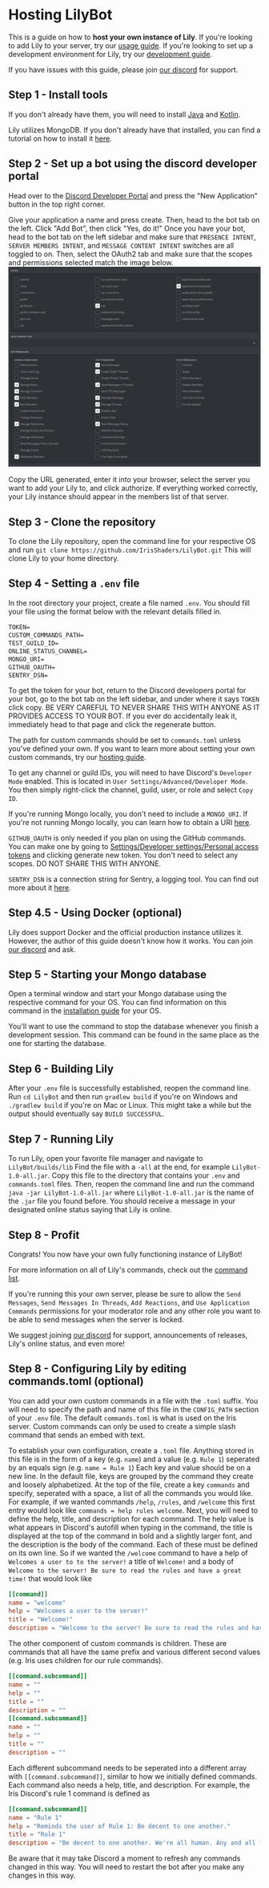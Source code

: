 # Hosting LilyBot

This is a guide on how to **host your own instance of Lily**.
If you're looking to add Lily to your server,
try our [usage guide](https://github.com/IrisShaders/LilyBot/blob/main/docs/usage-guide.md).
If you're looking to set up a development environment for Lily,
try our [development guide](https://github.com/IrisShaders/LilyBot/blob/main/docs/development-guide.md).

If you have issues with this guide, please join [our discord](https://discord.gg/hy2329fcTZ) for support.

## Step 1 - Install tools
If you don't already have them, you will need to install [Java](https://adoptium.net/) and
[Kotlin](https://kotlinlang.org/docs/command-line.html#snap-package).

Lily utilizes MongoDB. If you don't already have that installed,
you can find a tutorial on how to install it [here](https://docs.mongodb.com/manual/administration/install-community/).

## Step 2 - Set up a bot using the discord developer portal
Head over to the [Discord Developer Portal](https://discord.com/developers/applications)
and press the "New Application" button in the top right corner.

Give your application a name and press create. Then, head to the bot tab on the left.
Click "Add Bot", then click "Yes, do it!"
Once you have your bot, head to the bot tab on the left sidebar and make sure that
`PRESENCE INTENT`, `SERVER MEMBERS INTENT`, and `MESSAGE CONTENT INTENT` switches are all toggled to on.
Then, select the OAuth2 tab and make sure that the scopes and permissions selected match the image below.
![oauth2example](resources/oauth2example.png)

Copy the URL generated, enter it into your browser, select the server you want to add your Lily to, and click authorize.
If everything worked correctly, your Lily instance should appear in the members list of that server.

## Step 3 - Clone the repository
To clone the Lily repository, open the command line for your respective OS and run
`git clone https://github.com/IrisShaders/LilyBot.git` This will clone Lily to your home directory.

## Step 4 - Setting a `.env` file
In the root directory your project, create a file named `.env`.
You should fill your file using the format below with the relevant details filled in.

```
TOKEN=
CUSTOM_COMMANDS_PATH=
TEST_GUILD_ID=
ONLINE_STATUS_CHANNEL=
MONGO_URI=
GITHUB_OAUTH=
SENTRY_DSN=
```

To get the token for your bot, return to the Discord developers portal for your bot,
go to the bot tab on the left sidebar, and under where it says `TOKEN` click copy.
BE VERY CAREFUL TO NEVER SHARE THIS WITH ANYONE AS IT PROVIDES ACCESS TO YOUR BOT.
If you ever do accidentally leak it, immediately head to that page and click the regenerate button.

The path for custom commands should be set to `commands.toml` unless you've defined your own.
If you want to learn more about setting your own custom commands,
try our [hosting guide](https://github.com/IrisShaders/LilyBot/blob/main/docs/hosting-guide.md).

To get any channel or guild IDs, you will need to have Discord's `Developer Mode` enabled.
This is located in `User Settings/Advanced/Developer Mode`.
You then simply right-click the channel, guild, user, or role and select `Copy ID`.

If you're running Mongo locally, you don't need to include a `MONGO_URI`.
If you're not running Mongo locally, you can learn how to obtain a URI
[here](https://docs.mongodb.com/guides/server/drivers/#obtain-your-mongodb-connection-string).

`GITHUB_OAUTH` is only needed if you plan on using the GitHub commands.
You can make one by going to [Settings/Developer settings/Personal access tokens](https://github.com/settings/tokens)
and clicking generate new token. You don't need to select any scopes. DO NOT SHARE THIS WITH ANYONE.

`SENTRY_DSN` is a connection string for Sentry, a logging tool.
You can find out more about it [here]( https://sentry.io/welcome/).

## Step 4.5 - Using Docker (optional)
Lily does support Docker and the official production instance utilizes it.
However, the author of this guide doesn't know how it works.
You can join [our discord](https://discord.gg/hy2329fcTZ) and ask.

## Step 5 - Starting your Mongo database
Open a terminal window and start your Mongo database using the respective command for your OS.
You can find information on this command in the
[installation guide](https://docs.mongodb.com/manual/administration/install-community/) for your OS.

You'll want to use the command to stop the database whenever you finish a development session.
This command can be found in the same place as the one for starting the database.

## Step 6 - Building Lily
After your `.env` file is successfully established, reopen the command line. Run `cd LilyBot`
and then run `gradlew build` if you're on Windows and `./gradlew build` if you're on Mac or Linux.
This might take a while but the output should eventually say `BUILD SUCCESSFUL`.

## Step 7 - Running Lily
To run Lily, open your favorite file manager and navigate to `LilyBot/builds/lib`
Find the file with a `-all` at the end, for example `LilyBot-1.0-all.jar`.
Copy this file to the directory that contains your `.env` and `commands.toml` files.
Then, reopen the command line and run the command `java -jar LilyBot-1.0-all.jar` where `LilyBot-1.0-all.jar`
is the name of the `.jar` file you found before.
You should receive a message in your designated online status saying that Lily is online.

## Step 8 - Profit
Congrats! You now have your own fully functioning instance of LilyBot!

For more information on all of Lily's commands,
check out the [command list](https://github.com/IrisShaders/LilyBot/blob/main/docs/commands.md).

If you're running this your own server, please be sure to allow the `Send Messages`, `Send Messages In Threads`,
`Add Reactions`, and `Use Application Commands` permissions for your moderator role and any other role you want to be
able to send messages when the server is locked.

We suggest joining [our discord](https://discord.gg/hy2329fcTZ)
for support, announcements of releases, Lily's online status, and even more!


## Step 8 - Configuring Lily by editing commands.toml (optional)
You can add your own custom commands in a file with the `.toml` suffix.
You will need to specify the path and name of this file in the `CONFIG_PATH` section of your `.env` file.
The default `commands.toml` is what is used on the Iris server.
Custom commands can only be used to create a simple slash command that sends an embed with text.

To establish your own configuration, create a `.toml` file.
Anything stored in this file is in the form of a key (e.g. `name`) and a value (e.g. `Rule 1`)
seperated by an equals sign (e.g. `name = Rule 1`) Each key and value should be on a new line.
In the default file, keys are grouped by the command they create and loosely alphabetized.
At the top of the file, create a key `commands` and specify, seperated with a space,
a list of all the commands you would like.
For example, if we wanted commands `/help`, `/rules`, and `/welcome` this first entry would look like
`commands = help rules welcome`. Next, you will need to define the help, title, and description for each command.
The help value is what appears in Discord's autofill when typing in the command,
the title is displayed at the top of the command in bold and a slightly larger font,
and the description is the body of the command. Each of these must be defined on its own line.
So if we wanted the `/welcome` command to have a help of `Welcomes a user to to the server!` a title of `Welcome!`
and a body of `Welcome to the server! Be sure to read the rules and have a great time!` that would look like

```toml
[[command]]
name = "welcome"
help = "Welcomes a user to the server!"
title = "Welcome!"
description = "Welcome to the server! Be sure to read the rules and have a great time!"
```

The other component of custom commands is children.
These are commands that all have the same prefix and various different second values
(e.g. Iris uses children for our rule commands).

```toml
[[command.subcommand]] 
name = ""
help = ""
title = ""
description = ""
[[command.subcommand]]
name = ""
help = ""
title = ""
description = ""
```

Each different subcommand needs to be seperated into a different array with `[[command.subcommand]]`,
similar to how we initially defined commands. Each command also needs a help, title, and description.
For example, the Iris Discord's rule 1 command is defined as

```toml
[[command.subcommand]]
name = "Rule 1"
help = "Reminds the user of Rule 1: Be decent to one another."
title = "Rule 1"
description = "Be decent to one another. We're all human. Any and all forms of bigotry, harassment, doxxing, exclusionary, or otherwise abusive behavior will not be tolerated. Excessive rudeness, impatience, and hostility are not welcome. Do not rage out or make personal attacks against other people. Do not encourage users to brigade/raid other communities."
```

Be aware that it may take Discord a moment to refresh any commands changed in this way.
You will need to restart the bot after you make any changes in this way.
